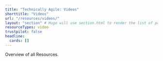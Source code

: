 ```yaml
---
title: "Technically Agile: Videos"
shorttitle: "Videos"
url: "/resources/videos/"
layout: "section" # Hugo will use section.html to render the list of pages
resourceTypes: video
trustpilot: false
headline:
  cards: []
---
```


Overview of all Resources.
